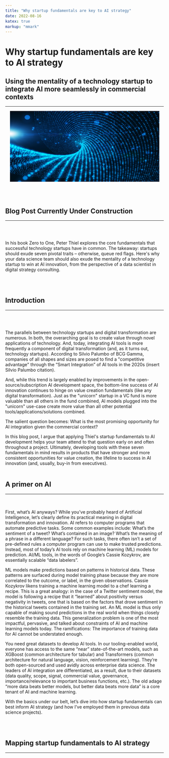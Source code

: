 ```yaml
---
title: "Why startup fundamentals are key to AI strategy"
date: 2022-08-16
katex: true
markup: "mmark"
---
```



# Why startup fundamentals are key to AI strategy

## Using the mentality of a technology startup to integrate AI more seamlessly in commercial contexts
---

<p align="center"> <img src="/posts/blog_AI_image_2.jpeg"/ width = "475" height = "225"> </p>

<br><br>

## Blog Post Currently Under Construction 

---

<br><br>

In his book Zero to One, Peter Thiel explores the core fundamentals that successful technology startups have in common. The takeaway: startups should exude seven pivotal traits – otherwise, queue red flags. Here's why your data science team should also exude the mentality of a technology startup to win at AI innovation, from the perspective of a data scientist in digital strategy consulting.

<br><br>

## Introduction
---

<br><br>

The parallels between technology startups and digital transformation are numerous. In both, the overarching goal is to create value through novel applications of technology. And, today, integrating AI tools is more frequently a component of digital transformation (and, as it turns out, technology startups). According to Silvio Palumbo of BCG Gamma, companies of all shapes and sizes are posed to find a "competitive advantage" through the “Smart Integration” of AI tools in the 2020s (insert Silvio Palumbo citation). 

And, while this trend is largely enabled by improvements in the open-source/subscription AI development space, the bottom-line success of AI innovation continues to hinge on value creation fundamentals (like any digital transformation). Just as the "unicorn" startup in a VC fund is more valuable than all others in the fund combined, AI models plugged into the "unicorn" use-case create more value than all other potential tools/applications/solutions combined. 

The salient question becomes: What is the most promising opportunity for AI integration given the commercial context? 

In this blog post, I argue that applying Thiel's startup fundamentals to AI development helps your team attend to that question early on and often throughout a project. Ultimately, developing tools with these seven fundamentals in mind results in products that have stronger and more consistent opportunities for value creation, the lifeline to success in AI innovation (and, usually, buy-in from executives).
<br><br>
## A primer on AI 
---
<br><br>
First, what’s AI anyways? While you’ve probably heard of Artificial Intelligence, let’s clearly define its practical meaning in digital transformation and innovation. AI refers to computer programs that automate predictive tasks. Some common examples include: What’s the sentiment of a tweet? What’s contained in an image? What’s the meaning of a phrase in a different language? For such tasks, there often isn’t a set of pre-defined rules a computer program can use to make trusted predictions. Instead, most of today’s AI tools rely on machine learning (ML) models for prediction. AI/ML tools, in the words of Google’s Cassie Kozykrov, are essentially scalable “data labelers”. 

ML models make predictions based on patterns in historical data. These patterns are surfaced during model training phase because they are more correlated to the outcome, or label, in the given observations. Cassie Kozykrov likens training a machine learning model to a chef learning a recipe. This is a great analogy: in the case of a Twitter sentiment model, the model is following a recipe that it “learned” about positivity versus negativity in tweets, one that is based on the factors that drove sentiment in the historical tweets contained in the training set. An ML model is thus only capable of making sound predictions in the real world when things closely resemble the training data. This generalization problem is one of the most impactful, pervasive, and talked about constraints of AI and machine learning models today. The ramifications: The importance of training data for AI cannot be understated enough. 

You need great datasets to develop AI tools. In our tooling-enabled world, everyone has access to the same “near” state-of-the-art models, such as XGBoost (common architecture for tabular) and Transformers (common architecture for natural language, vision, reinforcement learning). They’re both open-sourced and used avidly across enterprise data science. The leaders of AI integration are differentiated, as a result, due to their datasets (data quality, scope, signal, commercial value, governance, importance/relevance to important business functions, etc.). The old adage “more data beats better models, but better data beats more data” is a core tenant of AI and machine learning. 

With the basics under our belt, let’s dive into how startup fundamentals can best inform AI strategy (and how I’ve employed them in previous data science projects). 

<br><br>
## Mapping startup fundamentals to AI strategy
---
<br><br>

